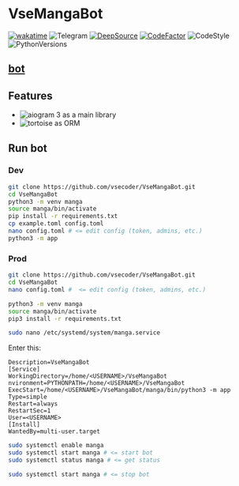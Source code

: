 # VseMangaBot

[![wakatime](https://wakatime.com/badge/github/vsecoder/VseMangaBot.svg)](https://wakatime.com/badge/github/vsecoder/VseMangaBot)
![Telegram](https://img.shields.io/badge/Telegram-blue?style=flat&logo=telegram)
[![DeepSource](https://deepsource.io/gh/vsecoder/VseMangaBot.svg/?label=active+issues&show_trend=true&token=tEWO-7pQW5lP2AsQq9tNLIK1)](https://deepsource.io/gh/vsecoder/VseMangaBot/?ref=repository-badge)
[![CodeFactor](https://www.codefactor.io/repository/github/vsecoder/VseMangaBot/badge)](https://www.codefactor.io/repository/github/vsecoder/VseMangaBot)
![CodeStyle](https://img.shields.io/badge/code%20style-black-black)
![PythonVersions](https://img.shields.io/pypi/pyversions/aiogram)

## [bot](https://t.me/VseMangaBot)

## Features

* ![aiogram 3](https://img.shields.io/badge/dev--3.x-aiogram-blue) as a main library
* ![tortoise](https://img.shields.io/badge/last-tortoise-yellow) as ORM

## Run bot

### Dev

```bash
git clone https://github.com/vsecoder/VseMangaBot.git
cd VseMangaBot
python3 -m venv manga
source manga/bin/activate
pip install -r requirements.txt
cp example.toml config.toml
nano config.toml # <= edit config (token, admins, etc.)
python3 -m app
```

### Prod

```bash
git clone https://github.com/vsecoder/VseMangaBot.git
cd VseMangaBot
nano config.toml #  <= edit config (token, admins, etc.)
```

```bash
python3 -m venv manga
source manga/bin/activate
pip3 install -r requirements.txt

sudo nano /etc/systemd/system/manga.service
```

Enter this:

```
Description=VseMangaBot
[Service]
WorkingDirectory=/home/<USERNAME>/VseMangaBot
nvironment=PYTHONPATH=/home/<USERNAME>/VseMangaBot
ExecStart=/home/<USERNAME>/VseMangaBot/manga/bin/python3 -m app
Type=simple
Restart=always
RestartSec=1
User=<USERNAME>
[Install]
WantedBy=multi-user.target
```

```bash
sudo systemctl enable manga
sudo systemctl start manga # <= start bot
sudo systemctl status manga # <= get status

sudo systemctl start manga # <= stop bot
```